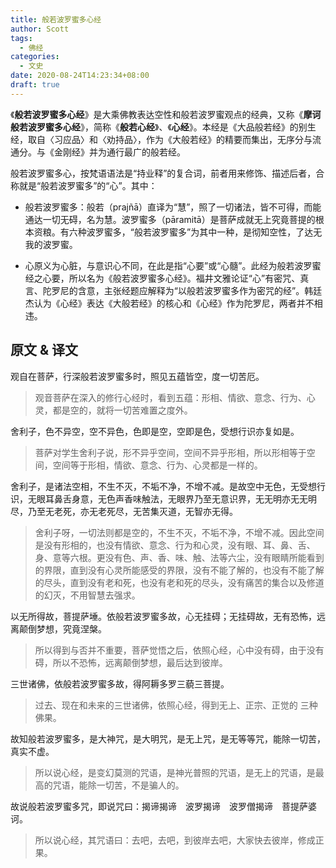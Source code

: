 ```yaml
---
title: 般若波罗蜜多心经
author: Scott
tags:
  - 佛经
categories: 
  - 文史
date: 2020-08-24T14:23:34+08:00
draft: true
---
```


《**般若波罗蜜多心经**》是大乘佛教表达空性和般若波罗蜜观点的经典，又称《**摩诃般若波罗蜜多心经**》，简称《**般若心经**》、《**心经**》。本经是《大品般若经》的别生经，取自〈习应品〉和〈劝持品〉，作为《大般若经》的精要而集出，无序分与流通分。与《金刚经》并为通行最广的般若经。

<!-- more -->

般若波罗蜜多心，按梵语语法是“持业释”的复合词，前者用来修饰、描述后者，合称就是“般若波罗蜜多”的“心”。其中：

* 般若波罗蜜多：般若（prajñā）直译为“慧”，照了一切诸法，皆不可得，而能通达一切无碍，名为慧。波罗蜜多（pāramitā）是菩萨成就无上究竟菩提的根本资粮。有六种波罗蜜多，“般若波罗蜜多”为其中一种，是彻知空性，了达无我的波罗蜜。

* 心原义为心脏，与意识心不同，在此是指“心要”或“心髓”。此经为般若波罗蜜经之心要，所以名为《般若波罗蜜多心经》。福井文雅论证“心”有密咒、真言、陀罗尼的含意，主张经题应解释为“以般若波罗蜜多作为密咒的经”。韩廷杰认为《心经》表达《大般若经》的核心和《心经》作为陀罗尼，两者并不相违。

## 原文 & 译文

观自在菩萨，行深般若波罗蜜多时，照见五蕴皆空，度一切苦厄。

> 观音菩萨在深入的修行心经时，看到五蕴：形相、情欲、意念、行为、心灵，都是空的，就将一切苦难置之度外。



舍利子，色不异空，空不异色，色即是空，空即是色，受想行识亦复如是。

> 菩萨对学生舍利子说，形不异乎空间，空间不异乎形相，所以形相等于空间，空间等于形相，情欲、意念、行为、心灵都是一样的。



舍利子，是诸法空相，不生不灭，不垢不净，不增不减。是故空中无色，无受想行识，无眼耳鼻舌身意，无色声香味触法，无眼界乃至无意识界，无无明亦无无明尽，乃至无老死，亦无老死尽，无苦集灭道，无智亦无得。

> 舍利子呀，一切法则都是空的，不生不灭，不垢不净，不增不减。因此空间是没有形相的，也没有情欲、意念、行为和心灵，没有眼、耳、鼻、舌、身、意等六根。更没有色、声、香、味、触、法等六尘，没有眼睛所能看到的界限，直到没有心灵所能感受的界限，没有不能了解的，也没有不能了解的尽头，直到没有老和死，也没有老和死的尽头，没有痛苦的集合以及修道的幻灭，不用智慧去强求。



以无所得故，菩提萨埵。依般若波罗蜜多故，心无挂碍；无挂碍故，无有恐怖，远离颠倒梦想，究竟涅槃。

> 所以得到与否并不重要，菩萨觉悟之后，依照心经，心中没有碍，由于没有碍，所以不恐怖，远离颠倒梦想，最后达到彼岸。



三世诸佛，依般若波罗蜜多故，得阿耨多罗三藐三菩提。

> 过去、现在和未来的三世诸佛，依照心经，得到无上、正宗、正觉的 三种佛果。



故知般若波罗蜜多，是大神咒，是大明咒，是无上咒，是无等等咒，能除一切苦，真实不虚。

> 所以说心经，是变幻莫测的咒语，是神光普照的咒语，是无上的咒语，是最高的咒语，能除一切苦，不是骗人的。



故说般若波罗蜜多咒，即说咒曰：揭谛揭谛　波罗揭谛　波罗僧揭谛　菩提萨婆诃。

> 所以说心经，其咒语曰：去吧，去吧，到彼岸去吧，大家快去彼岸，修成正果。